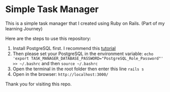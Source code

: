 # Simple Task Manager

This is a simple task manager that I created using Ruby on Rails. (Part of my learning Journey)

Here are the steps to use this repository: 

1. Install PostgreSQL first. I recommend this [tutorial](https://www.digitalocean.com/community/tutorials/how-to-use-postgresql-with-your-ruby-on-rails-application-on-ubuntu-18-04)
2. Then please set your PostgreSQL in the environment variable:
`echo 'export TASK_MANAGER_DATABASE_PASSWORD="PostgreSQL_Role_Password"' >> ~/.bashrc` and then `source ~/.bashrc` 
3. Open the terminal in the root folder then enter this line `rails s`
4. Open in the browser: `http://localhost:3000/`

Thank you for visiting this repo.
